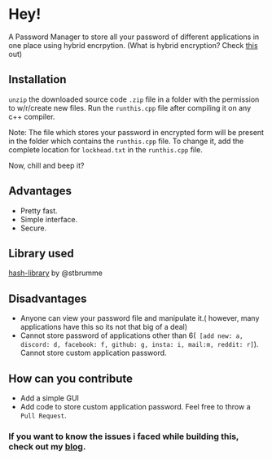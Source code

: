 # Hey!
A Password Manager to store all your password of different applications in one place using hybrid encrpytion.
(What is hybrid encryption? Check [this]() out)
## Installation 
`unzip` the downloaded source code `.zip` file in a folder with the permission to w/r/create new files.
Run the `runthis.cpp` file after compiling it on any c++ compiler.

Note:
The file which stores your password in encrypted form will be present in the folder which contains the `runthis.cpp` file.
To change it, add the complete location for `lockhead.txt` in the `runthis.cpp` file.

Now, chill and beep it?
## Advantages
- Pretty fast.
- Simple interface.
- Secure.
## Library used
[hash-library](https://github.com/stbrumme/hash-library) by @stbrumme
## Disadvantages
- Anyone can view your password file and manipulate it.( however, many applications have this so its not that big of a deal)
- Cannot store password of applications other than 6(` [add new: a, discord: d, facebook: f, github: g, insta: i, mail:m, reddit: r]`). Cannot store custom application password.
## How can you contribute
- Add a simple GUI
- Add code to store custom application password.
Feel free to throw a `Pull Request`.

### If you want to know the issues i faced while building this, check out my [blog](https://chrompycoder.github.io/blog/01.html).
